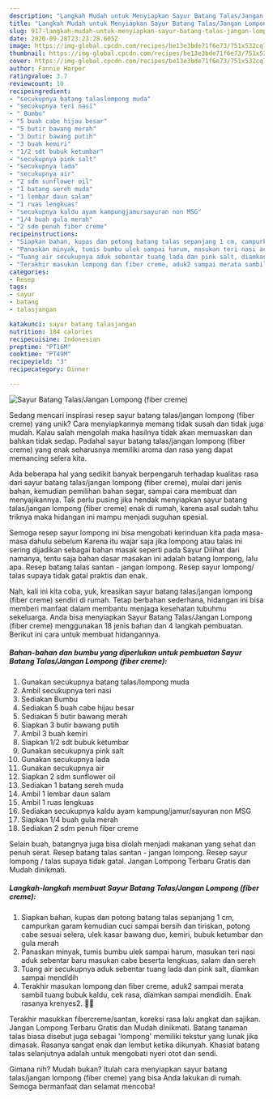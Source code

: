 ```yaml
---
description: "Langkah Mudah untuk Menyiapkan Sayur Batang Talas/Jangan Lompong (fiber creme) yang Bisa Manjain Lidah"
title: "Langkah Mudah untuk Menyiapkan Sayur Batang Talas/Jangan Lompong (fiber creme) yang Bisa Manjain Lidah"
slug: 917-langkah-mudah-untuk-menyiapkan-sayur-batang-talas-jangan-lompong-fiber-creme-yang-bisa-manjain-lidah
date: 2020-09-28T23:23:28.605Z
image: https://img-global.cpcdn.com/recipes/be13e3bde71f6e73/751x532cq70/sayur-batang-talasjangan-lompong-fiber-creme-foto-resep-utama.jpg
thumbnail: https://img-global.cpcdn.com/recipes/be13e3bde71f6e73/751x532cq70/sayur-batang-talasjangan-lompong-fiber-creme-foto-resep-utama.jpg
cover: https://img-global.cpcdn.com/recipes/be13e3bde71f6e73/751x532cq70/sayur-batang-talasjangan-lompong-fiber-creme-foto-resep-utama.jpg
author: Fannie Harper
ratingvalue: 3.7
reviewcount: 10
recipeingredient:
- "secukupnya batang talaslompong muda"
- "secukupnya teri nasi"
- " Bumbu"
- "5 buah cabe hijau besar"
- "5 butir bawang merah"
- "3 butir bawang putih"
- "3 buah kemiri"
- "1/2 sdt bubuk ketumbar"
- "secukupnya pink salt"
- "secukupnya lada"
- "secukupnya air"
- "2 sdm sunflower oil"
- "1 batang sereh muda"
- "1 lembar daun salam"
- "1 ruas lengkuas"
- "secukupnya kaldu ayam kampungjamursayuran non MSG"
- "1/4 buah gula merah"
- "2 sdm penuh fiber creme"
recipeinstructions:
- "Siapkan bahan, kupas dan potong batang talas sepanjang 1 cm, campurkan garam kemudian cuci sampai bersih dan tiriskan, potong cabe sesuai selera, ulek kasar bawang duo, kemiri, bubuk ketumbar dan gula merah"
- "Panaskan minyak, tumis bumbu ulek sampai harum, masukan teri nasi aduk sebentar baru masukan cabe beserta lengkuas, salam dan sereh"
- "Tuang air secukupnya aduk sebentar tuang lada dan pink salt, diamkan sampai mendidih"
- "Terakhir masukan lompong dan fiber creme, aduk2 sampai merata sambil tuang bubuk kaldu, cek rasa, diamkan sampai mendidih. Enak rasanya krenyes2. 🤤🤤"
categories:
- Resep
tags:
- sayur
- batang
- talasjangan

katakunci: sayur batang talasjangan 
nutrition: 184 calories
recipecuisine: Indonesian
preptime: "PT16M"
cooktime: "PT49M"
recipeyield: "3"
recipecategory: Dinner

---
```



![Sayur Batang Talas/Jangan Lompong (fiber creme)](https://img-global.cpcdn.com/recipes/be13e3bde71f6e73/751x532cq70/sayur-batang-talasjangan-lompong-fiber-creme-foto-resep-utama.jpg)

Sedang mencari inspirasi resep sayur batang talas/jangan lompong (fiber creme) yang unik? Cara menyiapkannya memang tidak susah dan tidak juga mudah. Kalau salah mengolah maka hasilnya tidak akan memuaskan dan bahkan tidak sedap. Padahal sayur batang talas/jangan lompong (fiber creme) yang enak seharusnya memiliki aroma dan rasa yang dapat memancing selera kita.

Ada beberapa hal yang sedikit banyak berpengaruh terhadap kualitas rasa dari sayur batang talas/jangan lompong (fiber creme), mulai dari jenis bahan, kemudian pemilihan bahan segar, sampai cara membuat dan menyajikannya. Tak perlu pusing jika hendak menyiapkan sayur batang talas/jangan lompong (fiber creme) enak di rumah, karena asal sudah tahu triknya maka hidangan ini mampu menjadi suguhan spesial.

Semoga resep sayur lompong ini bisa mengobati kerinduan kita pada masa-masa dahulu sebelum Karena itu wajar saja jika lompong atau talas ini sering dijadikan sebagai bahan masak seperti pada Sayur Dilihat dari namanya, tentu saja bahan dasar masakan ini adalah batang lompong, lalu apa. Resep batang talas santan - jangan lompong. Resep sayur lompong/ talas supaya tidak gatal praktis dan enak.


Nah, kali ini kita coba, yuk, kreasikan sayur batang talas/jangan lompong (fiber creme) sendiri di rumah. Tetap berbahan sederhana, hidangan ini bisa memberi manfaat dalam membantu menjaga kesehatan tubuhmu sekeluarga. Anda bisa menyiapkan Sayur Batang Talas/Jangan Lompong (fiber creme) menggunakan 18 jenis bahan dan 4 langkah pembuatan. Berikut ini cara untuk membuat hidangannya.

<!--inarticleads1-->

##### Bahan-bahan dan bumbu yang diperlukan untuk pembuatan Sayur Batang Talas/Jangan Lompong (fiber creme):

1. Gunakan secukupnya batang talas/lompong muda
1. Ambil secukupnya teri nasi
1. Sediakan  Bumbu
1. Sediakan 5 buah cabe hijau besar
1. Sediakan 5 butir bawang merah
1. Siapkan 3 butir bawang putih
1. Ambil 3 buah kemiri
1. Siapkan 1/2 sdt bubuk ketumbar
1. Gunakan secukupnya pink salt
1. Gunakan secukupnya lada
1. Gunakan secukupnya air
1. Siapkan 2 sdm sunflower oil
1. Sediakan 1 batang sereh muda
1. Ambil 1 lembar daun salam
1. Ambil 1 ruas lengkuas
1. Sediakan secukupnya kaldu ayam kampung/jamur/sayuran non MSG
1. Siapkan 1/4 buah gula merah
1. Sediakan 2 sdm penuh fiber creme


Selain buah, batangnya juga bisa diolah menjadi makanan yang sehat dan penuh serat. Resep batang talas santan - jangan lompong. Resep sayur lompong / talas supaya tidak gatal. Jangan Lompong Terbaru Gratis dan Mudah dinikmati. 

<!--inarticleads2-->

##### Langkah-langkah membuat Sayur Batang Talas/Jangan Lompong (fiber creme):

1. Siapkan bahan, kupas dan potong batang talas sepanjang 1 cm, campurkan garam kemudian cuci sampai bersih dan tiriskan, potong cabe sesuai selera, ulek kasar bawang duo, kemiri, bubuk ketumbar dan gula merah
1. Panaskan minyak, tumis bumbu ulek sampai harum, masukan teri nasi aduk sebentar baru masukan cabe beserta lengkuas, salam dan sereh
1. Tuang air secukupnya aduk sebentar tuang lada dan pink salt, diamkan sampai mendidih
1. Terakhir masukan lompong dan fiber creme, aduk2 sampai merata sambil tuang bubuk kaldu, cek rasa, diamkan sampai mendidih. Enak rasanya krenyes2. 🤤🤤


Terakhir masukkan fibercreme/santan, koreksi rasa lalu angkat dan sajikan. Jangan Lompong Terbaru Gratis dan Mudah dinikmati. Batang tanaman talas biasa disebut juga sebagai &#39;lompong&#39; memiliki tekstur yang lunak jika dimasak. Rasanya sangat enak dan lembut ketika dikunyah. Khasiat batang talas selanjutnya adalah untuk mengobati nyeri otot dan sendi. 

Gimana nih? Mudah bukan? Itulah cara menyiapkan sayur batang talas/jangan lompong (fiber creme) yang bisa Anda lakukan di rumah. Semoga bermanfaat dan selamat mencoba!
